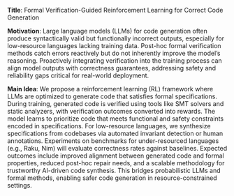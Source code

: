 **Title**: Formal Verification-Guided Reinforcement Learning for Correct Code Generation  

**Motivation**: Large language models (LLMs) for code generation often produce syntactically valid but functionally incorrect outputs, especially for low-resource languages lacking training data. Post-hoc formal verification methods catch errors reactively but do not inherently improve the model’s reasoning. Proactively integrating verification into the training process can align model outputs with correctness guarantees, addressing safety and reliability gaps critical for real-world deployment.  

**Main Idea**: We propose a reinforcement learning (RL) framework where LLMs are optimized to generate code that satisfies formal specifications. During training, generated code is verified using tools like SMT solvers and static analyzers, with verification outcomes converted into rewards. The model learns to prioritize code that meets functional and safety constraints encoded in specifications. For low-resource languages, we synthesize specifications from codebases via automated invariant detection or human annotations. Experiments on benchmarks for under-resourced languages (e.g., Raku, Nim) will evaluate correctness rates against baselines. Expected outcomes include improved alignment between generated code and formal properties, reduced post-hoc repair needs, and a scalable methodology for trustworthy AI-driven code synthesis. This bridges probabilistic LLMs and formal methods, enabling safer code generation in resource-constrained settings.